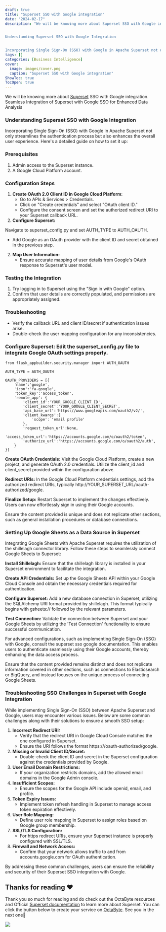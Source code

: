 ```yaml
---
draft: true
title: "Superset SSO with Google integration"
date: "2024-02-17"
description: "We will be knowing more about Superset SSO with Google integration. Seamless Integration of Superset with Google SSO for Enhanced Data Analysis


Understanding Superset SSO with Google Integration


Incorporating Single Sign-On (SSO) with Google in Apache Superset not only streamlines the authentication process but also enhances the overall user experience."
tags: []
categories: [Business Intelligence]
cover:
  image: images/cover.png
  caption: "Superset SSO with Google integration"
ShowToc: true
TocOpen: true
---
```



We will be knowing more about [Superset](https://octabyte.io/open-source/superset?ref=blog.octabyte.io) SSO with Google integration. Seamless Integration of Superset with Google SSO for Enhanced Data Analysis

### Understanding Superset SSO with Google Integration

  
Incorporating Single Sign\-On (SSO) with Google in Apache Superset not only streamlines the authentication process but also enhances the overall user experience. Here's a detailed guide on how to set it up:

### Prerequisites

1. Admin access to the Superset instance.
2. A Google Cloud Platform account.

### Configuration Steps

1. **Create OAuth 2\.0 Client ID in Google Cloud Platform:**
	* Go to APIs \& Services \> Credentials.
	* Click on "Create credentials" and select "OAuth client ID."
	* Configure the consent screen and set the authorized redirect URI to your Superset callback URL.
2. **Configure Superset:**

Navigate to superset\_config.py and set AUTH\_TYPE to AUTH\_OAUTH.

* Add Google as an OAuth provider with the client ID and secret obtained in the previous step.

2. **Map User Information:**
	* Ensure accurate mapping of user details from Google's OAuth response to Superset's user model.

### Testing the Integration

1. Try logging in to Superset using the "Sign in with Google" option.
2. Confirm that user details are correctly populated, and permissions are appropriately assigned.

### Troubleshooting

* Verify the callback URL and client ID/secret if authentication issues arise.
* Double\-check the user mapping configuration for any inconsistencies.

### **Configure Superset:** Edit the superset\_config.py file to integrate Google OAuth settings properly.


```
from flask_appbuilder.security.manager import AUTH_OAUTH

AUTH_TYPE = AUTH_OAUTH

OAUTH_PROVIDERS = [{
    'name':'google',
    'icon':'fa-google',
    'token_key':'access_token',
    'remote_app': {
        'client_id':'YOUR_GOOGLE_CLIENT_ID',
        'client_secret':'YOUR_GOOGLE_CLIENT_SECRET',
        'api_base_url':'https://www.googleapis.com/oauth2/v2/',
        'client_kwargs':{
            'scope': 'email profile'
        },
        'request_token_url':None,
        'access_token_url':'https://accounts.google.com/o/oauth2/token',
        'authorize_url':'https://accounts.google.com/o/oauth2/auth',
    }
}]

```
**Create OAuth Credentials:** Visit the Google Cloud Platform, create a new project, and generate OAuth 2\.0 credentials. Utilize the client\_id and client\_secret provided within the configuration above.

**Redirect URIs:** In the Google Cloud Platform credentials settings, add the authorized redirect URIs, typically http://YOUR\_SUPERSET\_URL/oauth\-authorized/google.

**Finalize Setup:** Restart Superset to implement the changes effectively. Users can now effortlessly sign in using their Google accounts.

Ensure the content provided is unique and does not replicate other sections, such as general installation procedures or database connections.

### Setting Up Google Sheets as a Data Source in Superset

  
Integrating Google Sheets with Apache Superset requires the utilization of the shillelagh connector library. Follow these steps to seamlessly connect Google Sheets to Superset:

**Install Shillelagh:** Ensure that the shillelagh library is installed in your Superset environment to facilitate the integration.

**Create API Credentials:** Set up the Google Sheets API within your Google Cloud Console and obtain the necessary credentials required for authentication.

**Configure Superset:** Add a new database connection in Superset, utilizing the SQLAlchemy URI format provided by shillelagh. This format typically begins with gsheets:// followed by the relevant parameters.

**Test Connection:** Validate the connection between Superset and your Google Sheets by utilizing the 'Test Connection' functionality to ensure successful communication.

For advanced configurations, such as implementing Single Sign\-On (SSO) with Google, consult the superset sso google documentation. This enables users to authenticate seamlessly using their Google accounts, thereby enhancing the data access process.

Ensure that the content provided remains distinct and does not replicate information covered in other sections, such as connections to Elasticsearch or BigQuery, and instead focuses on the unique process of connecting Google Sheets.

### Troubleshooting SSO Challenges in Superset with Google Integration

  
While implementing Single Sign\-On (SSO) between Apache Superset and Google, users may encounter various issues. Below are some common challenges along with their solutions to ensure a smooth SSO setup:

1. **Incorrect Redirect URI:**
	* Verify that the redirect URI in Google Cloud Console matches the one configured in Superset.
	* Ensure the URI follows the format https:///oauth\-authorized/google.
2. **Missing or Invalid Client ID/Secret:**
	* Double\-check the client ID and secret in the Superset configuration against the credentials provided by Google.
3. **User Email Domain Restrictions:**
	* If your organization restricts domains, add the allowed email domains in the Google Admin console.
4. **Insufficient Scopes:**
	* Ensure the scopes for the Google API include openid, email, and profile.
5. **Token Expiry Issues:**
	* Implement token refresh handling in Superset to manage access token expiration effectively.
6. **User Role Mapping:**
	* Define user role mapping in Superset to assign roles based on Google group membership.
7. **SSL/TLS Configuration:**
	* For https redirect URIs, ensure your Superset instance is properly configured with SSL/TLS.
8. **Firewall and Network Access:**
	* Confirm that your network allows traffic to and from accounts.google.com for OAuth authentication.

By addressing these common challenges, users can ensure the reliability and security of their Superset SSO integration with Google.

## **Thanks for reading ❤️**

Thank you so much for reading and do check out the OctaByte resources and Official [Superset documentation](https://superset.apache.org/docs/intro/?ref=blog.octabyte.io) to learn more about Superset. You can click the button below to create your service on [OctaByte](https://octabyte.io/open-source/superset?ref=blog.octabyte.io). See you in the next one👋

[![](https://pub-da36157c854648669813f3f76c526c2b.r2.dev/deploy-on-elestio-black.png)](https://octabyte.io/open-source/superset?ref=blog.octabyte.io)

